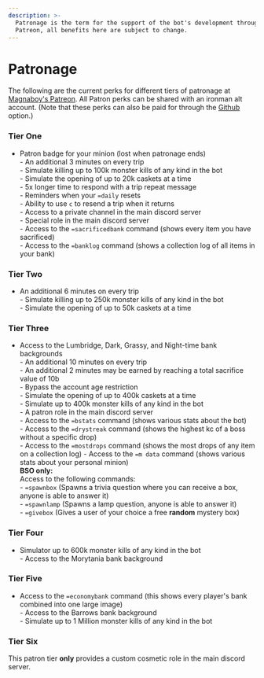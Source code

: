 ```yaml
---
description: >-
  Patronage is the term for the support of the bot's development through
  Patreon, all benefits here are subject to change.
---
```


# Patronage



The following are the current perks for different tiers of patronage at [Magnaboy's Patreon](https://www.patreon.com/oldschoolbot). All Patron perks can be shared with an ironman alt account. (Note that these perks can also be paid for through the [Github](https://github.com/sponsors/gc) option.)

### Tier One

* Patron badge for your minion (lost when patronage ends) \
  \- An additional 3 minutes on every trip \
  \- Simulate killing up to 100k monster kills of any kind in the bot \
  \- Simulate the opening of up to 20k caskets at a time \
  \- 5x longer time to respond with a trip repeat message \
  \- Reminders when your `=daily` resets \
  \- Ability to use `c` to resend a trip when it returns \
  \- Access to a private channel in the main discord server \
  \- Special role in the main discord server \
  \- Access to the `=sacrificedbank` command (shows every item you have sacrificed) \
  \- Access to the `=banklog` command (shows a collection log of all items in your bank)

### Tier Two

* An additional 6 minutes on every trip \
  \- Simulate killing up to 250k monster kills of any kind in the bot \
  \- Simulate the opening of up to 50k caskets at a time

### Tier Three



* Access to the Lumbridge, Dark, Grassy, and Night-time bank backgrounds \
  \- An additional 10 minutes on every trip\
  \- An additional 2 minutes may be earned by reaching a total sacrifice value of 10b \
  \- Bypass the account age restriction \
  \- Simulate the opening of up to 400k caskets at a time \
  \- Simulate up to 400k monster kills of any kind in the bot \
  \- A patron role in the main discord server \
  \- Access to the `=bstats` command (shows various stats about the bot) \
  \- Access to the `=drystreak` command (shows the highest kc of a boss without a specific drop) \
  \- Access to the `=mostdrops` command (shows the most drops of any item on a collection log) - Access to the `=m data` command (shows various stats about your personal minion)\
  **BSO only:** \
  Access to the following commands: \
  \- `=spawnbox` (Spawns a trivia question where you can receive a box, anyone is able to answer it) \
  \- `=spawnlamp` (Spawns a lamp question, anyone is able to answer it) \
  \- `=givebox` (Gives a user of your choice a free **random** mystery box)

### Tier Four

* Simulator up to 600k monster kills of any kind in the bot \
  \- Access to the Morytania bank background

### Tier Five

* Access to the `=economybank` command (this shows every player's bank combined into one large image) \
  \- Access to the Barrows bank background \
  \- Simulate up to 1 Million monster kills of any kind in the bot

### Tier Six

This patron tier **only** provides a custom cosmetic role in the main discord server.
